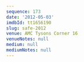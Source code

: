 ```yaml
---
sequence: 173
date: '2012-05-03'
imdbId: tt1656190
slug: safe-2012
venue: AMC Tysons Corner 16
venueNotes: null
medium: null
mediumNotes: null
---
```


